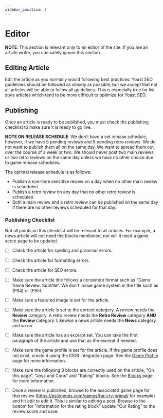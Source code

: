 ```yaml
---
sidebar_position: 1
---
```


# Editor

**NOTE**: This section is relevant only to an editor of the site. If you are an article writer, you can safely ignore this section.

## Editing Article

Edit the article as you normally would following best practices. Yoast SEO guidelines should be followed as closely as possible, but we accept that not all articles will be able to follow all guidelines. This is especially true for list style articles which tend to be more difficult to optimize for Yoast SEO.

## Publishing

Once an article is ready to be published, you must check the publishing checklist to make sure it is ready to go live.

**NOTE ON RELEASE SCHEDULE**: We don't have a set release schedule, however, if we have 5 pending reviews and 5 pending retro reviews. We do not want to publish them all on the same day. We want to spread them out over the course of a week or two. We should never post two main reviews or two retro reviews on the same day unless we have no other choice due to game release schedules.

The optimal release schedule is as follows:

- Publish a non-time sensitive review on a day when no other main review is scheduled.
- Publish a retro review on any day that no other retro review is scheduled.
- Both a main review and a retro review can be published on the same day if there are no other reviews scheduled for that day.

### Publishing Checklist

Not all points on this checklist will be relevant to all articles. For example, a news article will not need the blocks mentioned, nor will it need a game score page to be updated.

- [ ] Check the article for spelling and grammar errors.
- [ ] Check the article for formatting errors.
- [ ] Check the article for SEO errors.
- [ ] Make sure the article title follows a consistent format such as "Game Name Review: Subtitle". We don't inclue game system in the title such as (PS4) or (PS5).
- [ ] Make sure a featured image is set for the article.
- [ ] Make sure the article is set to the correct category. A review needs the **Review** category. A retro review needs the **Retro Review** category **AND** the **Review** category. Likewise a news article needs the **News** category and so on.
- [ ] Make sure the article has an excerpt set. You can take the first paragraph of the article and use that as the excerpt if needed.
- [ ] Make sure the game profile is set for the article. If the game profile does not exist, create it using the IGDB integration page. See the [Game Profile](/writing/editor#game-profile) page for more information.
- [ ] Make sure the following 3 blocks are correctly used on the article; "On this page", "Joys and Cons" and "Rating" blocks. See the [Blocks](/writing/editor#pslegends-specific-blocks) page for more information.
- [ ] Once a review is published, browse to the associated game page for that review (https://pslegends.com/games/far-cry-primal/ for example) and hit edit to edit it. This is similar to editing a post. Browse to the bottom for "Information for the rating block" update "Our Rating" to the review score and save. 

